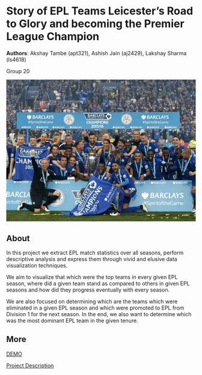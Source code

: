 # Story of EPL Teams Leicester’s Road to Glory and becoming the Premier League Champion
**Authors**: Akshay Tambe (apt321), Ashish Jain (aj2429), Lakshay Sharma (ls4618)

Group 20

![Project-Cover](https://github.com/NYU-VIS-FALL2018/storytelling-group-20-story-of-epl-champions/blob/master/resources/leicester.jpg)


## About
In this project we extract EPL match statistics over all seasons, perform descriptive analysis and express them
through vivid and elusive data visualization techniques.

We aim to visualize that which were the top teams in every given EPL season, where did a given
team stand as compared to others in given EPL seasons and how did they progress eventually with
every season. 

We are also focused on determining which are the teams which were eliminated in a
given EPL season and which were promoted to EPL from Division 1 for the next season. In the end,
we also want to determine which was the most dominant EPL team in the given tenure.

## More
[DEMO](https://nyu-vis-fall2018.github.io/project-template/)

[Project Description](https://github.com/NYU-VIS-FALL2018/storytelling-group-20-story-of-epl-champions/blob/master/resources/Group_20_Project_Description.pdf)
